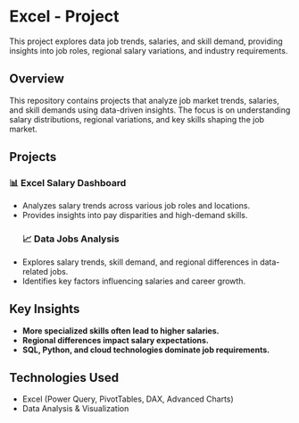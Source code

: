 # Excel - Project
  This project explores data job trends, salaries, and skill demand, providing insights into job roles, regional salary variations, and industry requirements.
## Overview

This repository contains projects that analyze job market trends, salaries, and skill demands using data-driven insights. The focus is on understanding salary distributions, regional variations, and key skills shaping the job market.

## Projects

### 📊 **Excel Salary Dashboard**
- Analyzes salary trends across various job roles and locations.
- Provides insights into pay disparities and high-demand skills.
  ### 📈 **Data Jobs Analysis**
- Explores salary trends, skill demand, and regional differences in data-related jobs.
- Identifies key factors influencing salaries and career growth.

## Key Insights
- **More specialized skills often lead to higher salaries.**
- **Regional differences impact salary expectations.**
- **SQL, Python, and cloud technologies dominate job requirements.**

## Technologies Used
- Excel (Power Query, PivotTables, DAX, Advanced Charts)
- Data Analysis & Visualization


  
  
